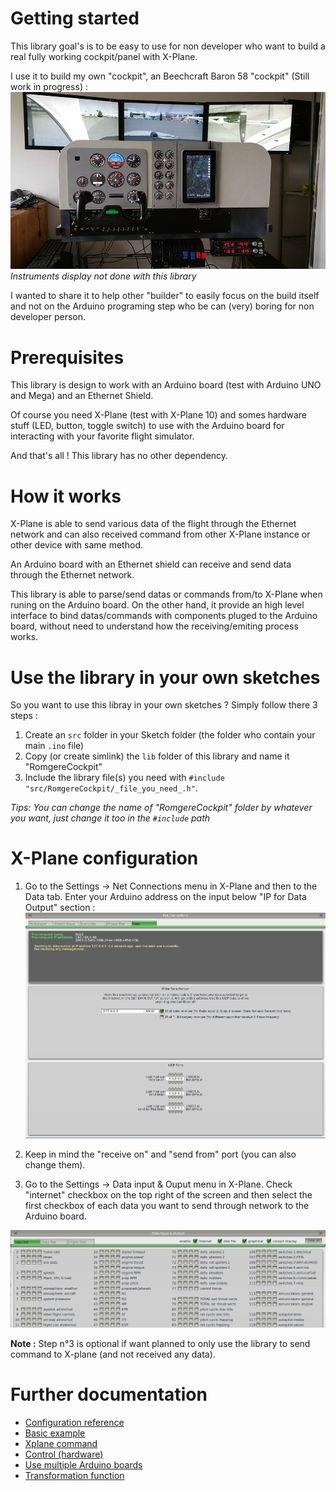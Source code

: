 # Getting started

This library goal's is to be easy to use for non developer who want to build a real fully working cockpit/panel with X-Plane.

I use it to build my own "cockpit", an Beechcraft Baron 58 "cockpit" (Still work in progress) :
![My Beechcraft Baron 58 cockpit (WIP)](/resources/img/my_cockpit.jpg?raw=true)
*Instruments display not done with this library*

I wanted to share it to help other "builder" to easily focus on the build itself and not on the Arduino programing step who be can (very) boring for non developer person.

# Prerequisites

This library is design to work with an Arduino board (test with Arduino UNO and Mega) and an Ethernet Shield.

Of course you need X-Plane (test with X-Plane 10) and somes hardware stuff (LED, button, toggle switch) to use with the Arduino board for interacting with your favorite flight simulator.

And that's all ! This library has no other dependency.

# How it works

X-Plane is able to send various data of the flight through the Ethernet network and can also received command from other X-Plane instance or other device with same method.

An Arduino board with an Ethernet shield can receive and send data through the Ethernet network.

This library is able to parse/send datas or commands from/to X-Plane when runing on the Arduino board. On the other hand, it provide an high level interface to bind datas/commands with components pluged to the Arduino board, without need to understand how the receiving/emiting process works.

# Use the library in your own sketches

So you want to use this libray in your own sketches ? Simply follow there 3 steps :

1. Create an `src` folder in your Sketch folder (the folder who contain your main `.ino` file)
2. Copy (or create simlink) the `lib` folder of this library and name it "RomgereCockpit"
3. Include the library file(s) you need with `#include "src/RomgereCockpit/_file_you_need_.h"`.

*Tips: You can change the name of "RomgereCockpit" folder by whatever you want, just change it too in the `#include` path*


# X-Plane configuration

1. Go to the Settings -> Net Connections menu in X-Plane and then to the Data tab. Enter your Arduino address on the input below "IP for Data Output" section :
![X-Plane network settings](/resources/img/xplane_conf_network.png?raw=true)

2. Keep in mind the "receive on" and "send from" port (you can also change them).

3. Go to the Settings -> Data input & Ouput menu in X-Plane. Check "internet" checkbox on the top right of the screen and then select the first checkbox of each data you want to send through network to the Arduino board.

![X-Plane network settings](/resources/img/xplane_conf_data.png?raw=true)

**Note :** Step n°3 is optional if want planned to only use the library to send command to X-plane (and not received any data).


# Further documentation

* [Configuration reference](/resources/doc/1-configuration-reference.md)
* [Basic example](/resources/doc/2-basic-example.md)
* [Xplane command](/resources/doc/3-commands.md)
* [Control (hardware)](/resources/doc/4-controls.md)
* [Use multiple Arduino boards](/resources/doc/5-multiple-boards.md)
* [Transformation function](/resources/doc/6-transformation-function.md)
